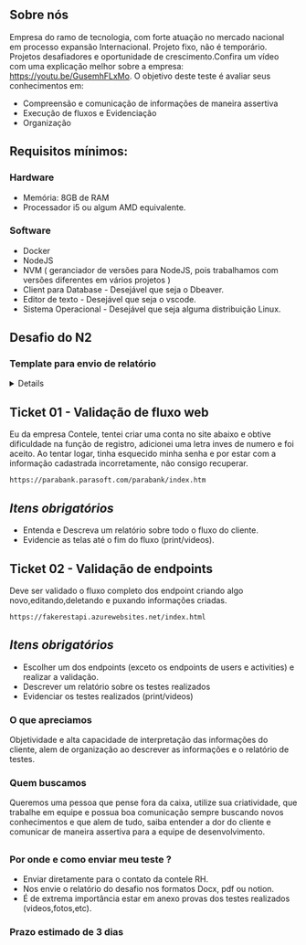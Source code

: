 ## Sobre nós
Empresa do ramo de tecnologia, com forte atuação no mercado nacional em processo expansão Internacional. Projeto fixo, não é temporário. Projetos desafiadores e oportunidade de crescimento.Confira um vídeo com uma explicação melhor sobre a empresa: https://youtu.be/GusemhFLxMo. O objetivo deste teste é avaliar seus conhecimentos em:
- Compreensão e comunicação de informações de maneira assertiva
- Execução de fluxos e Evidenciação
- Organização

## Requisitos mínimos:

### Hardware

- Memória: 8GB de RAM
- Processador i5 ou algum AMD equivalente. 

### Software
- Docker
- NodeJS
- NVM ( geranciador de versões para NodeJS, pois trabalhamos com versões diferentes em vários projetos ) 
- Client para Database  -  Desejável que seja o Dbeaver.
- Editor de texto - Desejável que seja o vscode. 
- Sistema Operacional - Desejável que seja alguma distribuição Linux. 

## Desafio do N2

### Template para envio de relatório

<details>

## Teste suporte N2

### **Descrição:**
> Adicionar um resumo sobre o problema

### **Passos:**
> Passo 1: 
> Passo 2:

### **Expectativa de como deveria funcionar:**
> Identificar o problema e descrever uma possível solução.

### **Capturas de tela (Anexos)**
> Se aplicável, adicione capturas de tela para ajudar a explicar seu problema.

### **Contexto adicional**
> Observações extras sobre os fluxos de testes efetuados.

</details>

## Ticket 01 - Validação de fluxo web

Eu da empresa Contele, tentei criar uma conta no site abaixo e obtive dificuldade na função de registro, adicionei uma letra inves de numero e foi aceito. Ao tentar logar, tinha esquecido minha senha e por estar com a informação cadastrada incorretamente, não consigo recuperar.

`https://parabank.parasoft.com/parabank/index.htm`


## *Itens obrigatórios*
- Entenda e Descreva um relatório sobre todo o fluxo do cliente.
- Evidencie as telas até o fim do fluxo (print/videos).

## Ticket 02 - Validação de endpoints 
Deve ser validado o fluxo completo dos endpoint criando algo novo,editando,deletando e puxando informações criadas.

`https://fakerestapi.azurewebsites.net/index.html`


## *Itens obrigatórios*
- Escolher um dos endpoints (exceto os endpoints de users e activities) e realizar a validação. 
- Descrever um relatório sobre os testes realizados
- Evidenciar os testes realizados (print/videos) 

### O que apreciamos
Objetividade e alta capacidade de interpretação das informações do cliente, alem de organização ao descrever as informações e o relatório de testes. 

### Quem buscamos
Queremos uma pessoa que pense fora da caixa, utilize sua criatividade, que trabalhe em equipe e possua boa comunicação sempre buscando novos conhecimentos e que alem de tudo, saiba entender a dor do cliente e comunicar de maneira assertiva para a equipe de desenvolvimento.

##
### Por onde e como enviar meu teste ?
* Enviar diretamente para o contato da contele RH.
* Nos envie o relatório do desafio nos formatos Docx, pdf ou notion.
* É de extrema importância estar em anexo provas dos testes realizados (videos,fotos,etc).

### Prazo estimado de 3 dias
